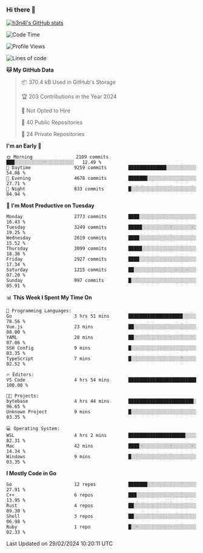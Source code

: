 ### Hi there 👋

[![h3n4l's GitHub stats](https://github-readme-stats.vercel.app/api?username=h3n4l&count_private=true&show_icons=true&theme=radical)](https://github.com/h3n4l/github-readme-stats)

<!--START_SECTION:waka-->
![Code Time](http://img.shields.io/badge/Code%20Time-1%2C841%20hrs%2011%20mins-blue)

![Profile Views](http://img.shields.io/badge/Profile%20Views-0-blue)

![Lines of code](https://img.shields.io/badge/From%20Hello%20World%20I%27ve%20Written-4.9%20million%20lines%20of%20code-blue)

**🐱 My GitHub Data** 

> 📦 370.4 kB Used in GitHub's Storage 
 > 
> 🏆 203 Contributions in the Year 2024
 > 
> 🚫 Not Opted to Hire
 > 
> 📜 40 Public Repositories 
 > 
> 🔑 24 Private Repositories 
 > 
**I'm an Early 🐤** 

```text
🌞 Morning                2109 commits        ███░░░░░░░░░░░░░░░░░░░░░░   12.49 % 
🌆 Daytime                9259 commits        ██████████████░░░░░░░░░░░   54.86 % 
🌃 Evening                4678 commits        ███████░░░░░░░░░░░░░░░░░░   27.71 % 
🌙 Night                  833 commits         █░░░░░░░░░░░░░░░░░░░░░░░░   04.94 % 
```
📅 **I'm Most Productive on Tuesday** 

```text
Monday                   2773 commits        ████░░░░░░░░░░░░░░░░░░░░░   16.43 % 
Tuesday                  3249 commits        █████░░░░░░░░░░░░░░░░░░░░   19.25 % 
Wednesday                2619 commits        ████░░░░░░░░░░░░░░░░░░░░░   15.52 % 
Thursday                 3099 commits        █████░░░░░░░░░░░░░░░░░░░░   18.36 % 
Friday                   2927 commits        ████░░░░░░░░░░░░░░░░░░░░░   17.34 % 
Saturday                 1215 commits        ██░░░░░░░░░░░░░░░░░░░░░░░   07.20 % 
Sunday                   997 commits         █░░░░░░░░░░░░░░░░░░░░░░░░   05.91 % 
```


📊 **This Week I Spent My Time On** 

```text
💬 Programming Languages: 
Go                       3 hrs 51 mins       ████████████████████░░░░░   78.56 % 
Vue.js                   23 mins             ██░░░░░░░░░░░░░░░░░░░░░░░   08.00 % 
YAML                     20 mins             ██░░░░░░░░░░░░░░░░░░░░░░░   07.06 % 
SSH Config               9 mins              █░░░░░░░░░░░░░░░░░░░░░░░░   03.35 % 
TypeScript               7 mins              █░░░░░░░░░░░░░░░░░░░░░░░░   02.52 % 

🔥 Editors: 
VS Code                  4 hrs 54 mins       █████████████████████████   100.00 % 

🐱‍💻 Projects: 
bytebase                 4 hrs 44 mins       ████████████████████████░   96.65 % 
Unknown Project          9 mins              █░░░░░░░░░░░░░░░░░░░░░░░░   03.35 % 

💻 Operating System: 
WSL                      4 hrs 2 mins        █████████████████████░░░░   82.31 % 
Mac                      42 mins             ████░░░░░░░░░░░░░░░░░░░░░   14.34 % 
Windows                  9 mins              █░░░░░░░░░░░░░░░░░░░░░░░░   03.35 % 
```

**I Mostly Code in Go** 

```text
Go                       12 repos            ███████░░░░░░░░░░░░░░░░░░   27.91 % 
C++                      6 repos             ███░░░░░░░░░░░░░░░░░░░░░░   13.95 % 
Rust                     4 repos             ██░░░░░░░░░░░░░░░░░░░░░░░   09.30 % 
Shell                    3 repos             ██░░░░░░░░░░░░░░░░░░░░░░░   06.98 % 
Ruby                     1 repo              █░░░░░░░░░░░░░░░░░░░░░░░░   02.33 % 
```




 Last Updated on 29/02/2024 10:20:11 UTC
<!--END_SECTION:waka-->

